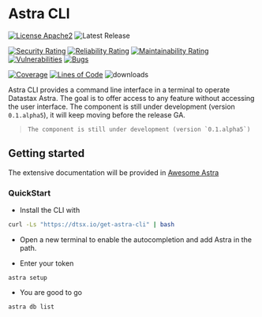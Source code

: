 # Astra CLI

[![License Apache2](https://img.shields.io/hexpm/l/plug.svg)](http://www.apache.org/licenses/LICENSE-2.0)
![Latest Release](https://img.shields.io/github/v/release/datastax/astra-cli)

[![Security Rating](https://sonarcloud.io/api/project_badges/measure?project=clun_astra-cli&metric=security_rating)](https://sonarcloud.io/summary/new_code?id=clun_astra-cli)
[![Reliability Rating](https://sonarcloud.io/api/project_badges/measure?project=clun_astra-cli&metric=reliability_rating)](https://sonarcloud.io/summary/new_code?id=clun_astra-cli)
[![Maintainability Rating](https://sonarcloud.io/api/project_badges/measure?project=clun_astra-cli&metric=sqale_rating)](https://sonarcloud.io/summary/overall?id=clun_astra-cli)
[![Vulnerabilities](https://sonarcloud.io/api/project_badges/measure?project=clun_astra-cli&metric=vulnerabilities)](https://sonarcloud.io/summary/overall?id=clun_astra-cli)
[![Bugs](https://sonarcloud.io/api/project_badges/measure?project=clun_astra-cli&metric=bugs)](https://sonarcloud.io/summary/new_code?id=clun_astra-cli)

[![Coverage](https://sonarcloud.io/api/project_badges/measure?project=clun_astra-cli&metric=coverage)](https://sonarcloud.io/summary/new_code?id=clun_astra-cli)
[![Lines of Code](https://sonarcloud.io/api/project_badges/measure?project=clun_astra-cli&metric=ncloc)](https://sonarcloud.io/summary/new_code?id=clun_astra-cli)
![downloads](https://img.shields.io/github/downloads/datastax/astra-cli/total)

Astra CLI provides a command line interface in a terminal to operate Datastax Astra. The goal is to offer access to any feature without accessing the user interface. The component is still under development (version `0.1.alpha5`), it will keep moving before the release GA.

> ```
> The component is still under development (version `0.1.alpha5`)
> ```

## Getting started

The extensive documentation will be provided in [Awesome Astra](https://awesome-astra.github.io/docs/pages/astra/astra-cli/)

### QuickStart

- Install the CLI with 

```bash
curl -Ls "https://dtsx.io/get-astra-cli" | bash
```

- Open a new terminal to enable the autocompletion and add Astra in the path.

- Enter your token 

```
astra setup
```

- You are good to go 

```
astra db list
```

